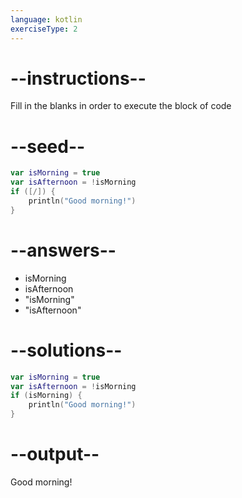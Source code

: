 ```yaml
---
language: kotlin
exerciseType: 2
---
```


# --instructions--

Fill in the blanks in order to execute the block of code

# --seed--

```kotlin
var isMorning = true
var isAfternoon = !isMorning
if ([/]) {
    println("Good morning!")
}
```

# --answers--

- isMorning
- isAfternoon
- "isMorning"
- "isAfternoon"

# --solutions--

```kotlin
var isMorning = true
var isAfternoon = !isMorning
if (isMorning) {
    println("Good morning!")
}
```

# --output--

Good morning!
